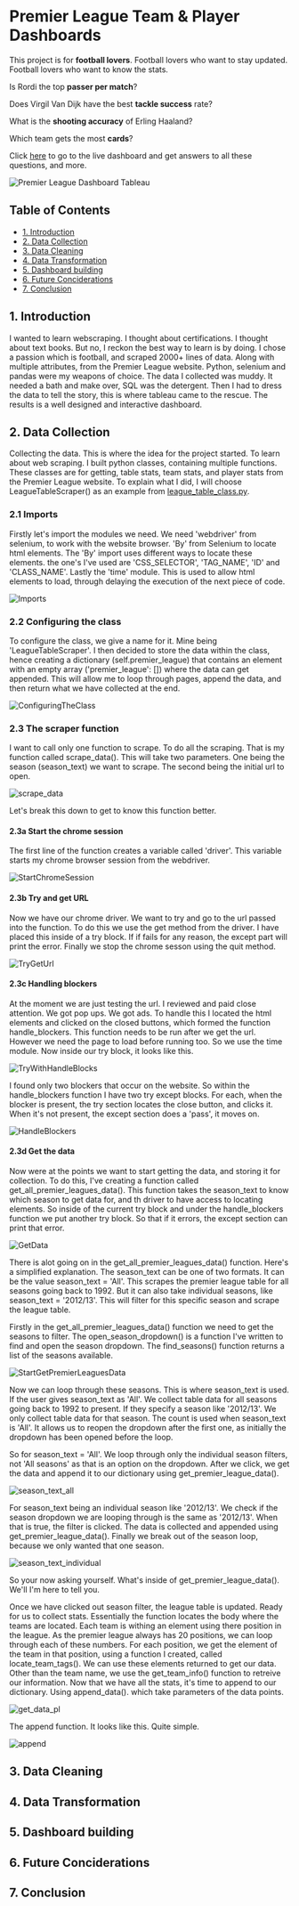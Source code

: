 # Premier League Team & Player Dashboards

This project is for **football lovers**. Football lovers who want to stay updated. Football lovers who want to know the stats. 

Is Rordi the top **passer per match**? 

Does Virgil Van Dijk have the best **tackle success** rate? 

What is the **shooting accuracy** of Erling Haaland? 

Which team gets the most **cards**? 

Click [here](https://public.tableau.com/app/profile/gurpalgohler/viz/PremierLeagueDashboard_17095666895140/PremierLeagueDashboard) to go to the live dashboard and get answers to all these questions, and more.


![Premier League Dashboard Tableau](https://github.com/thisisgurpal/Premier-League-Analytics/assets/97416784/619ea0ca-aabb-4ff3-bdef-269afd0539c1)

## Table of Contents
- [1. Introduction](#1-introduction)
- [2. Data Collection](#2-data-collection)
- [3. Data Cleaning](#3-data-cleaning)
- [4. Data Transformation](#4-data-transformation)
- [5. Dashboard building](#5-dashboard-building)
- [6. Future Conciderations](#6-future-conciderations)
- [7. Conclusion](#7-conclusion)

## 1. Introduction

I wanted to learn webscraping. I thought about certifications. I thought about text books. But no, I reckon the best way to learn is by doing. I chose a passion which is football, and scraped 2000+ lines of data. Along with multiple attributes, from the Premier League website. Python, selenium and pandas were my weapons of choice. The data I collected was muddy. It needed a bath and make over, SQL was the detergent. Then I had to dress the data to tell the story, this is where tableau came to the rescue. The results is a well designed and interactive dashboard.

## 2. Data Collection

Collecting the data. This is where the idea for the project started. To learn about web scraping. I built python classes, containing multiple functions. These classes are for getting, table stats, team stats, and player stats from the Premier League website. To explain what I did, I will choose LeagueTableScraper() as an example from [league_table_class.py](https://github.com/thisisgurpal/Premier-League-Analytics/blob/master/1.%20Webscraping%20%26%20Data%20Collection%20(Python)/Weekly%20Collection/Webscrape%20Classes/league_table_class.py).

### 2.1 Imports

Firstly let's import the modules we need. We need 'webdriver' from selenium, to work with the website browser. 'By' from Selenium to locate html elements. The 'By' import uses different ways to locate these elements. the one's I've used are 'CSS_SELECTOR', 'TAG_NAME', 'ID' and 'CLASS_NAME'. Lastly the 'time' module. This is used to allow html elements to load, through delaying the execution of the next piece of code.

![Imports](https://github.com/thisisgurpal/Premier-League-Analytics/assets/97416784/cdaba14f-bc8d-43d2-b0ad-df9b215b1153)

### 2.2 Configuring the class

To configure the class, we give a name for it. Mine being 'LeagueTableScraper'. I then decided to store the data within the class, hence creating a dictionary (self.premier_league) that contains an element with an empty array ('premier_league': []) where the data can get appended. This will allow me to loop through pages, append the data, and then return what we have collected at the end.

![ConfiguringTheClass](https://github.com/thisisgurpal/Premier-League-Analytics/assets/97416784/630f2bb7-0364-40ca-9e96-a428c44cf32c)

### 2.3 The scraper function

I want to call only one function to scrape. To do all the scraping. That is my function called scrape_data(). This will take two parameters. One being the season (season_text) we want to scrape. The second being the initial url to open. 

![scrape_data](https://github.com/thisisgurpal/Premier-League-Analytics/assets/97416784/66f16693-9c48-480a-b143-37923ac0fcb2)

Let's break this down to get to know this function better.

#### 2.3a Start the chrome session

The first line of the function creates a variable called 'driver'. This variable starts my chrome browser session from the webdriver.

![StartChromeSession](https://github.com/thisisgurpal/Premier-League-Analytics/assets/97416784/3b9e9f8e-e0cb-4db9-b643-dc25b666b9d7)

#### 2.3b Try and get URL

Now we have our chrome driver. We want to try and go to the url passed into the function. To do this we use the get method from the driver. I have placed this inside of a try block. If if fails for any reason, the except part will print the error. Finally we stop the chrome sesson using the quit method.

![TryGetUrl](https://github.com/thisisgurpal/Premier-League-Analytics/assets/97416784/63b05139-263a-4a39-b34b-fd1003160d23)

#### 2.3c Handling blockers

At the moment we are just testing the url. I reviewed and paid close attention. We got pop ups. We got ads. To handle this I located the html elements and clicked on the closed buttons, which formed the function handle_blockers. This function needs to be run after we get the url. However we need the page to load before running too. So we use the time module. Now inside our try block, it looks like this.

![TryWithHandleBlocks](https://github.com/thisisgurpal/Premier-League-Analytics/assets/97416784/aafe07fd-7c4f-46cf-ad53-824fb9cab90a)

I found only two blockers that occur on the website. So within the handle_blockers function I have two try except blocks. For each, when the blocker is present, the try section locates the close button, and clicks it. When it's not present, the except section does a 'pass', it moves on.

![HandleBlockers](https://github.com/thisisgurpal/Premier-League-Analytics/assets/97416784/d684ad3f-f157-4ea0-8cf2-f2b0f4d7b4b1)

#### 2.3d Get the data

Now were at the points we want to start getting the data, and storing it for collection. To do this, I've creating a function called get_all_premier_leagues_data(). This function takes the season_text to know which season to get data for, and th driver to have access to locating elements. So inside of the current try block and under the handle_blockers function we put another try block. So that if it errors, the except section can print that error. 

![GetData](https://github.com/thisisgurpal/Premier-League-Analytics/assets/97416784/b3b6a216-4621-4e3c-b831-b0a97eda6949)

There is alot going on in the get_all_premier_leagues_data() function. Here's a simplified explanation. The season_text can be one of two formats. It can be the value season_text = 'All'. This scrapes the premier league table for all seasons going back to 1992. But it can also take individual seasons, like season_text = '2012/13'. This will filter for this specific season and scrape the league table.

Firstly in the get_all_premier_leagues_data() function we need to get the seasons to filter. The open_season_dropdown() is a function I've written to find and open the season dropdown. The find_seasons() function returns a list of the seasons available.

![StartGetPremierLeaguesData](https://github.com/thisisgurpal/Premier-League-Analytics/assets/97416784/606ffebe-f453-4e4c-b60b-d4384c43b7e0)

Now we can loop through these seasons. This is where season_text is used. If the user gives season_text as 'All'. We collect table data for all seasons going back to 1992 to present. If they specify a season like '2012/13'. We only collect table data for that season. The count is used when season_text is 'All'. It allows us to reopen the dropdown after the first one, as initially the dropdown has been opened before the loop.

So for season_text = 'All'. We loop through only the individual season filters, not 'All seasons' as that is an option on the dropdown. After we click, we get the data and append it to our dictionary using get_premier_league_data().

![season_text_all](https://github.com/thisisgurpal/Premier-League-Analytics/assets/97416784/d37c17d1-6fd7-462b-ad2c-488e25c7e324)

For season_text being an individual season like '2012/13'. We check if the season dropdown we are looping through is the same as '2012/13'. When that is true, the filter is clicked. The data is collected and appended using get_premier_league_data(). Finally we break out of the season loop, because we only wanted that one season.

![season_text_individual](https://github.com/thisisgurpal/Premier-League-Analytics/assets/97416784/55efc504-5045-4819-b781-2d967a8a241d)

So your now asking yourself. What's inside of get_premier_league_data(). We'll I'm here to tell you. 

Once we have clicked out season filter, the league table is updated. Ready for us to collect stats. Essentially the function locates the body where the teams are located. Each team is withing an element using there position in the league. As the premier league always has 20 positions, we can loop through each of these numbers. For each position, we get the element of the team in that position, using a function I created, called locate_team_tags(). We can use these elements returned to get our data. Other than the team name, we use the get_team_info() function to retreive our information. Now that we have all the stats, it's time to append to our dictionary. Using append_data(). which take parameters of the data points.

![get_data_pl](https://github.com/thisisgurpal/Premier-League-Analytics/assets/97416784/08429c6a-30d7-4c2f-b1a4-ebc8ad74a9f6)

The append function. It looks like this. Quite simple.

![append](https://github.com/thisisgurpal/Premier-League-Analytics/assets/97416784/7cfcb1b1-f666-4bf7-9ab8-2c8a106a75f8)









## 3. Data Cleaning
## 4. Data Transformation
## 5. Dashboard building
## 6. Future Conciderations
## 7. Conclusion
